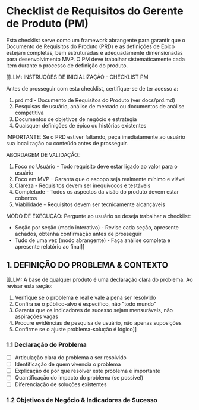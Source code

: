 <!-- Powered by JTECH™ Core -->

# Checklist de Requisitos do Gerente de Produto (PM)

Esta checklist serve como um framework abrangente para garantir que o Documento de Requisitos do Produto (PRD) e as definições de Épico estejam completas, bem estruturadas e adequadamente dimensionadas para desenvolvimento MVP. O PM deve trabalhar sistematicamente cada item durante o processo de definição do produto.

[[LLM: INSTRUÇÕES DE INICIALIZAÇÃO - CHECKLIST PM

Antes de prosseguir com esta checklist, certifique-se de ter acesso a:

1. prd.md - Documento de Requisitos do Produto (ver docs/prd.md)
2. Pesquisas de usuário, análise de mercado ou documentos de análise competitiva
3. Documentos de objetivos de negócio e estratégia
4. Quaisquer definições de épico ou histórias existentes

IMPORTANTE: Se o PRD estiver faltando, peça imediatamente ao usuário sua localização ou conteúdo antes de prosseguir.

ABORDAGEM DE VALIDAÇÃO:

1. Foco no Usuário - Todo requisito deve estar ligado ao valor para o usuário
2. Foco em MVP - Garanta que o escopo seja realmente mínimo e viável
3. Clareza - Requisitos devem ser inequívocos e testáveis
4. Completude - Todos os aspectos da visão do produto devem estar cobertos
5. Viabilidade - Requisitos devem ser tecnicamente alcançáveis

MODO DE EXECUÇÃO:
Pergunte ao usuário se deseja trabalhar a checklist:

- Seção por seção (modo interativo) - Revise cada seção, apresente achados, obtenha confirmação antes de prosseguir
- Tudo de uma vez (modo abrangente) - Faça análise completa e apresente relatório ao final]]

## 1. DEFINIÇÃO DO PROBLEMA & CONTEXTO

[[LLM: A base de qualquer produto é uma declaração clara do problema. Ao revisar esta seção:

1. Verifique se o problema é real e vale a pena ser resolvido
2. Confira se o público-alvo é específico, não "todo mundo"
3. Garanta que os indicadores de sucesso sejam mensuráveis, não aspirações vagas
4. Procure evidências de pesquisa de usuário, não apenas suposições
5. Confirme se o ajuste problema-solução é lógico]]

### 1.1 Declaração do Problema

- [ ] Articulação clara do problema a ser resolvido
- [ ] Identificação de quem vivencia o problema
- [ ] Explicação de por que resolver este problema é importante
- [ ] Quantificação do impacto do problema (se possível)
- [ ] Diferenciação de soluções existentes

### 1.2 Objetivos de Negócio & Indicadores de Sucesso
